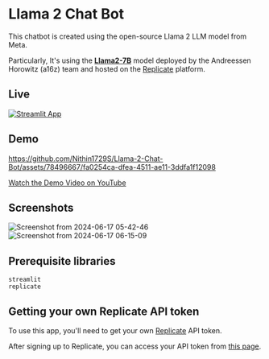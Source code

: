 # Llama 2 Chat Bot

This chatbot is created using the open-source Llama 2 LLM model from Meta.

Particularly, It's using the [**Llama2-7B**](https://replicate.com/a16z-infra/llama7b-v2-chat) model deployed by the Andreessen Horowitz (a16z) team and hosted on the [Replicate](https://replicate.com/) platform.

## Live

[![Streamlit App](https://static.streamlit.io/badges/streamlit_badge_black_white.svg)](https://llamachat2.streamlit.app/)

## Demo


https://github.com/Nithin1729S/Llama-2-Chat-Bot/assets/78496667/fa0254ca-dfea-4511-ae11-3ddfa1f12098

[Watch the Demo Video on YouTube](https://youtu.be/wOMe5ffS3sQ)
## Screenshots
![Screenshot from 2024-06-17 05-42-46](https://github.com/Nithin1729S/Llama-2-Chat-Bot/assets/78496667/a40bfdbf-60cd-4704-96c8-99d5cdad4827)
![Screenshot from 2024-06-17 06-15-09](https://github.com/Nithin1729S/Llama-2-Chat-Bot/assets/78496667/2fb622db-878f-4efe-b5dc-3fbf831be385)



## Prerequisite libraries

```
streamlit
replicate
```

## Getting your own Replicate API token

To use this app, you'll need to get your own [Replicate](https://replicate.com/) API token.

After signing up to Replicate, you can access your API token from [this page](https://replicate.com/account/api-tokens).


